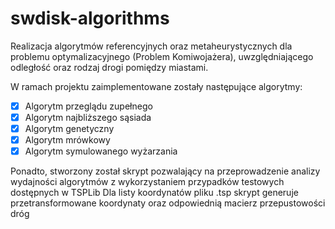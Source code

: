 ﻿# swdisk-algorithms

Realizacja algorytmów referencyjnych oraz metaheurystycznych dla problemu optymalizacyjnego (Problem Komiwojażera), uwzględniającego odległość oraz rodzaj drogi pomiędzy miastami.

W ramach projektu zaimplementowane zostały następujące algorytmy:
- [x] Algorytm przeglądu zupełnego
- [x] Algorytm najbliższego sąsiada
- [x] Algorytm genetyczny
- [x] Algorytm mrówkowy
- [x] Algorytm symulowanego wyżarzania

Ponadto, stworzony został skrypt pozwalający na przeprowadzenie analizy wydajności algorytmów z wykorzystaniem przypadków testowych dostępnych w TSPLib
Dla listy koordynatów pliku .tsp skrypt generuje przetransformowane koordynaty oraz odpowiednią macierz przepustowości dróg
